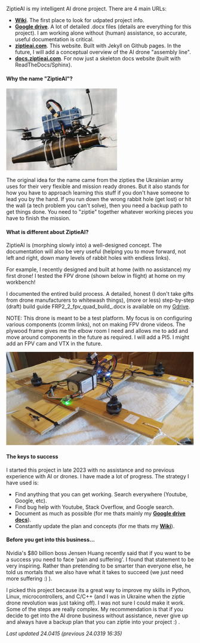ZiptieAI is my intelligent AI drone project. There are 4 main URLs:

- **[Wiki](https://github.com/terrytaylorbonn/auxdrone/wiki)**. The first place to look for udpated project info.
- **[Google drive](https://drive.google.com/drive/folders/1HrzLExPTAL5PIKx_j_y0GJ6_RANR8Tjm)**.  A lot of detailed .docx files (details are everything for this project). I am working alone without (human) assistance, so accurate, useful documentation is critical. 
- **[ziptieai.com](https://ziptieai.com)**. This website. Built with Jekyll on Github pages. In the future, I will add a conceptual overview of the AI drone "assembly line".
- **[docs.ziptieai.com](https://docs.ziptieai.com)**. For now just a skeleton docs website (built with ReadTheDocs/Sphinx). 
  
#### **Why the name "ZiptieAI"?**

![drones](/assets/ziptiedrone2.png) 

The original idea for the name came from the zipties the Ukrainian army uses for their very flexible and mission ready drones. But it also stands for how you have to approach learning this stuff if you don't have someone to lead you by the hand. If you run down the wrong rabbit hole (get lost) or hit the wall (a tech problem you can't solve), then you need a backup path to get things done. You need to "ziptie" together whatever working pieces you have to finish the mission. 

#### **What is different about ZiptieAI?**

ZiptieAI is (morphing slowly into) a well-designed concept. The documentation will also be very useful (helping you to move forward, not left and right, down many levels of rabbit holes with endless links). 

For example, I recently designed and built at home (with no assistance) my first drone! I tested the FPV drone (shown below in flight) at home on my workbench!  

I documented the entired build process. A detailed, honest (I don't take gifts from drone manufacturers to whitewash things), (more or less) step-by-step (draft) build guide FRP2_2_fpv_quad_build_.docx is available on my [Gdrive](https://drive.google.com/drive/folders/1XhYtd5LolvhXh7U9fOOmTGYEgGunSxJY).

NOTE: This drone is meant to be a test platform. My focus is on configuring various components (comm links), not on making FPV drone videos. The plywood frame gives me the elbow room I need and allows me to add and move around components in the future as required. I will add a PI5. I might add an FPV cam and VTX in the future.

![drones](/assets/ziptiedrone3.png)


#### **The keys to success**

I started this project in late 2023 with no assistance and no previous experience with AI or drones. I have made a lot of progress. The strategy I have used is:
- Find anything that you can get working. Search everywhere (Youtube, Google, etc).  
- Find bug help with Youtube, Stack Overflow, and Google search. 
- Document as much as possible (for me thats mainly my **[Google drive docs](https://drive.google.com/drive/folders/1HrzLExPTAL5PIKx_j_y0GJ6_RANR8Tjm)**).
- Constantly update the plan and concepts (for me thats my **[Wiki](https://github.com/terrytaylorbonn/auxdrone/wiki)**).

#### **Before you get into this business...**

Nvidia's $80 billion boss Jensen Huang recently said that if you want to be a success you need to face 'pain and suffering'. I found that statement to be very inspiring. Rather than pretending to be smarter than everyone else, he told us mortals that we also have what it takes to succeed (we just need more suffering :) ). 

I picked this project because its a great way to improve my skills in Python, Linux, microcontrollers, and C/C++ (and I was in Ukraine when the ziptie drone revolution was just taking off). I was not sure I could make it work. Some of the steps are really complex. My recommendation is that if you decide to get into the AI drone business without assistance, never give up and always have a backup plan that you can ziptie into your project :) .

*Last updated 24.0415 (previous 24.0319 16:35)*